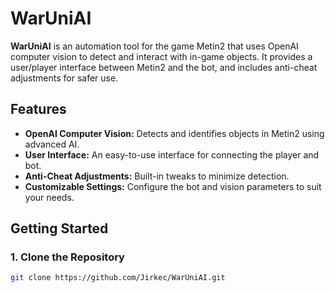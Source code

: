 # WarUniAI

**WarUniAI** is an automation tool for the game Metin2 that uses OpenAI computer vision to detect and interact with in-game objects. It provides a user/player interface between Metin2 and the bot, and includes anti-cheat adjustments for safer use.

## Features

- **OpenAI Computer Vision:** Detects and identifies objects in Metin2 using advanced AI.
- **User Interface:** An easy-to-use interface for connecting the player and bot.
- **Anti-Cheat Adjustments:** Built-in tweaks to minimize detection.
- **Customizable Settings:** Configure the bot and vision parameters to suit your needs.

## Getting Started

### 1. Clone the Repository

```bash
git clone https://github.com/Jirkec/WarUniAI.git
